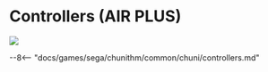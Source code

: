 # Controllers (AIR PLUS)
<img class="header-logo" src="/img/sega/chunithm/airplus/logo.webp">

--8<-- "docs/games/sega/chunithm/common/chuni/controllers.md"
